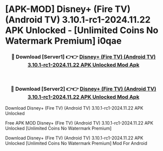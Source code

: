 # [APK-MOD] Disney+ (Fire TV) (Android TV) 3.10.1-rc1-2024.11.22 APK Unlocked - [Unlimited Coins No Watermark Premium] i0qae



<div align="center">
<h3>🔴 Download [Server1] 👉👉 <a href="https://momento.my/?title=Disney+_(Fire_TV)_(Android_TV)_3.10.1-rc1-2024.11.22_APK_Unlocked">Disney+ (Fire TV) (Android TV) 3.10.1-rc1-2024.11.22 APK Unlocked Mod Apk</a></h3><br>

<h3>🔴 Download [Server2] 👉👉 <a href="https://momento.my/?title=Disney+_(Fire_TV)_(Android_TV)_3.10.1-rc1-2024.11.22_APK_Unlocked">Disney+ (Fire TV) (Android TV) 3.10.1-rc1-2024.11.22 APK Unlocked Mod Apk</a></h3>
</div>



Download Disney+ (Fire TV) (Android TV) 3.10.1-rc1-2024.11.22 APK Unlocked 

Free APK MOD Disney+ (Fire TV) (Android TV) 3.10.1-rc1-2024.11.22 APK Unlocked [Unlimited Coins No Watermark Premium]

Download Disney+ (Fire TV) (Android TV) 3.10.1-rc1-2024.11.22 APK Unlocked [Unlimited Coins No Watermark Premium] Mod For Android
